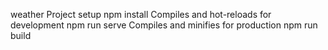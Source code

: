 weather
Project setup
npm install
Compiles and hot-reloads for development
npm run serve
Compiles and minifies for production
npm run build
